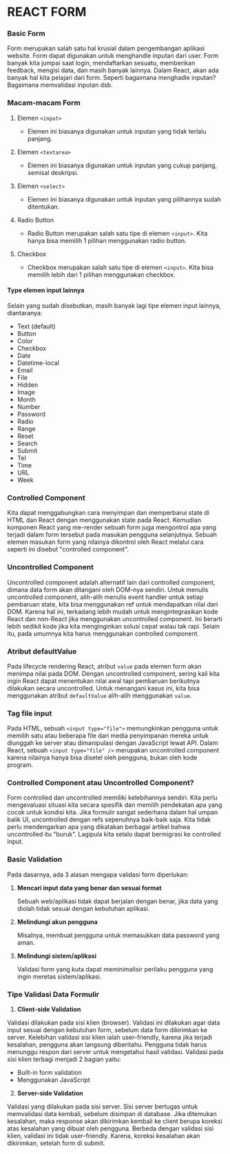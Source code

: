 # REACT FORM

### Basic Form

Form merupakan salah satu hal krusial dalam pengembangan aplikasi website. Form dapat digunakan untuk menghandle inputan dari user. Form banyak kita jumpai saat login, mendaftarkan sesuatu, memberikan feedback, mengisi data, dan masih banyak lainnya. Dalam React, akan ada banyak hal kita pelajari dari form. Seperti bagaimana menghadle inputan? Bagaimana memvalidasi inputan dsb.

### Macam-macam Form

1. Elemen `<input>`

   - Elemen ini biasanya digunakan untuk inputan yang tidak terlalu panjang.

2. Elemen `<textarea>`

   - Elemen ini biasanya digunakan untuk inputan yang cukup panjang, semisal deskripsi.

3. Elemen `<select>`

   - Elemen ini biasanya digunakan untuk inputan yang pilihannya sudah ditentukan.

4. Radio Button

   - Radio Button merupakan salah satu tipe di elemen `<input>`. Kita hanya bisa memilih 1 pilihan menggunakan radio button.

5. Checkbox
   - Checkbox merupakan salah satu tipe di elemen `<input>`. Kita bisa memilih lebih dari 1 pilihan menggunakan checkbox.

#### Type elemen input lainnya

Selain yang sudah disebutkan, masih banyak lagi tipe elemen input lainnya, diantaranya:

- Text (default)
- Button
- Color
- Checkbox
- Date
- Datetime-local
- Email
- File
- Hidden
- Image
- Month
- Number
- Password
- Radio
- Range
- Reset
- Search
- Submit
- Tel
- Time
- URL
- Week

### Controlled Component

Kita dapat menggabungkan cara menyimpan dan memperbarui state di HTML dan React dengan menggunakan state pada React. Kemudian komponen React yang me-render sebuah form juga mengontrol apa yang terjadi dalam form tersebut pada masukan pengguna selanjutnya. Sebuah elemen masukan form yang nilainya dikontrol oleh React melalui cara seperti ini disebut "controlled component".

### Uncontrolled Component

Uncontrolled component adalah alternatif lain dari controlled component, dimana data form akan ditangani oleh DOM-nya sendiri. Untuk menulis uncontrolled component, alih-alih menulis event handler untuk setiap pembaruan state, kita bisa menggunakan ref untuk mendapatkan nilai dari DOM. Karena hal ini, terkadang lebih mudah untuk mengintegrasikan kode React dan non-React jika menggunakan uncontrolled component. Ini berarti lebih sedikit kode jika kita menginginkan solusi cepat walau tak rapi. Selain itu, pada umumnya kita harus menggunakan controlled component.

### Atribut defaultValue

Pada lifecycle rendering React, atribut `value` pada elemen form akan menimpa nilai pada DOM. Dengan uncontrolled component, sering kali kita ingin React dapat menentukan nilai awal tapi pembaruan berikutnya dilakukan secara uncontrolled. Untuk menangani kasus ini, kita bisa menggunakan atribut `defaultValue` alih-alih menggunakan `value`.

### Tag file input

Pada HTML, sebuah `<input type="file">` memungkinkan pengguna untuk memilih satu atau beberapa file dari media penyimpanan mereka untuk diunggah ke server atau dimanipulasi dengan JavaScript lewat API. Dalam React, sebuah `<input type="file" />` merupakan uncontrolled component karena nilainya hanya bisa disetel oleh pengguna, bukan oleh kode program.

### Controlled Component atau Uncontrolled Component?

Form controlled dan uncontrolled memiliki kelebihannya sendiri. Kita perlu mengevaluasi situasi kita secara spesifik dan memilih pendekatan apa yang cocok untuk kondisi kita. Jika formulir sangat sederhana dalam hal umpan balik UI, uncontrolled dengan refs sepenuhnya baik-baik saja. Kita tidak perlu mendengarkan apa yang dikatakan berbagai artikel bahwa uncontrolled itu "buruk". Lagipula kita selalu dapat bermigrasi ke controlled input.

### Basic Validation

Pada dasarnya, ada 3 alasan mengapa validasi form diperlukan:

1. **Mencari input data yang benar dan sesuai format**

    Sebuah web/aplikasi tidak dapat berjalan dengan benar, jika data yang diolah tidak sesuai dengan kebutuhan aplikasi.

2. **Melindungi akun pengguna**

    Misalnya, membuat pengguna untuk memasukkan data password yang aman.

3. **Melindungi sistem/aplikasi**

    Validasi form yang kuta dapat meminimalisir perilaku pengguna yang ingin meretas sistem/aplikasi.

### Tipe Validasi Data Formulir

1. **Client-side Validation**

Validasi dilakukan pada sisi klien (browser). Validasi ini dilakukan agar data input sesuai dengan kebutuhan form, sebelum data form dikirimkan ke server. Kelebihan validasi sisi klien ialah user-friendly, karena jika terjadi kesalahan, pengguna akan langsung diberitahu. Pengguna tidak harus menunggu respon dari server untuk mengetahui hasil validasi. Validasi pada sisi klien terbagi menjadi 2 bagian yaitu:

- Built-in form validation
- Menggunakan JavaScript

2. **Server-side Validation**

Validasi yang dilakukan pada sisi server. Sisi server bertugas untuk memvalidasi data kembali, sebelum disimpan di database. Jika ditemukan kesalahan, maka response akan dikirimkan kembali ke client berupa koreksi atas kesalahan yang dibuat oleh pengguna. Berbeda dengan validasi sisi klien, validasi ini tidak user-friendly. Karena, koreksi kesalahan akan dikirimkan, setelah form di submit.
